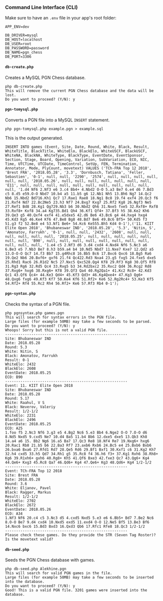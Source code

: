 ### Command Line Interface (CLI)

Make sure to have an `.env` file in your app's root folder:

    APP_ENV=dev

    DB_DRIVER=mysql
    DB_HOST=localhost
    DB_USER=root
    DB_PASSWORD=password
    DB_NAME=pgn_chess
    DB_PORT=3306

#### `db-create.php`

Creates a MySQL PGN Chess database.

    php db-create.php
    This will remove the current PGN Chess database and the data will be lost.
    Do you want to proceed? (Y/N): y

#### `pgn-tomysql.php`

Converts a PGN file into a MySQL `INSERT` statement.

    php pgn-tomysql.php example.pgn > example.sql

This is the output generated.

    INSERT INTO games (Event, Site, Date, Round, White, Black, Result, WhiteTitle, BlackTitle, WhiteElo, BlackElo, WhiteUSCF, BlackUSCF, WhiteNA, BlackNA, WhiteType, BlackType, EventDate, EventSponsor, Section, Stage, Board, Opening, Variation, SubVariation, ECO, NIC, Time, UTCTime, UTCDate, TimeControl, SetUp, FEN, Termination, Annotator, Mode, PlyCount, movetext) VALUES ('TCh-FRA Top 12 2018', 'Brest FRA', '2018.05.28', '3.3', 'Dornbusch, Tatiana', 'Feller, Sebastien', '0-1', null, null, '2290', '2574', null, null, null, null, null, null, '2018.05.26', null, null, null, null, null, null, null, 'E11', null, null, null, null, null, null, null, null, null, null, null, '1.d4 Nf6 2.Nf3 e6 3.c4 Bb4+ 4.Nbd2 O-O 5.a3 Be7 6.e4 d6 7.Bd3 c5 8.d5 e59.O-O Nbd7 10.b4 a5 11.b5 g6 12.Nb1 Nh5 13.Bh6 Ng7 14.Qc2 Nb6 15.Nbd2 Bd716.Kh1 Qc7 17.Rae1 Rae8 18.Ng1 Bc8 19.f4 exf4 20.Qc3 f6 21.Rxf4 Nd7 22.Bc2Ne5 23.h3 Nf7 24.Bxg7 Kxg7 25.Rf2 Kg8 26.Ngf3 Ne5 27.Ref1 Bd8 28.Kg1 Qg729.Nb3 b6 30.Nbd2 Qh6 31.Nxe5 fxe5 32.Rxf8+ Rxf8 33.Rxf8+ Kxf8 34.a4 Kg735.Bd1 Qh4 36.Kf1 Qf4+ 37.Bf3 h5 38.Ke2 Kh6 39.Qe3 g5 40.Qxf4 exf4 41.e5dxe5 42.d6 Be6 43.Bc6 g4 44.hxg4 hxg4 45.Kd3 Kg5 46.Ke4 Kf6 47.Be8 Bg8 48.Bd7 Be6 49.Bc6 Bf5+ 50.Kd5 f3 51.g3 f2 52.Be8 e4 53.Nf1 Be6+ 54.Kc6 Ke555.Bh5 Kd4 0-1'),('11. KIIT Elite Open 2018', 'Bhubaneswar IND', '2018.05.28', '5.3', 'Nitin, S', 'Amonatov, Farrukh', '0-1', null, null, '2432', '2608', null, null, null, null, null, null, '2018.05.25', null, null, null, null, null, null, null, 'B90', null, null, null, null, null, null, null, null, null, null, null, '1.e4 c5 2.Nf3 d6 3.d4 cxd4 4.Nxd4 Nf6 5.Nc3 a6 6.Be3 e5 7.Nb3 Be7 8.h3 b59.a4 b4 10.Nd5 Nbd7 11.Nxe7 Kxe7 12.Qd2 a5 13.O-O-O Qc7 14.f3 Bb7 15.g4Rhc8 16.Bb5 Bc6 17.Bxc6 Qxc6 18.Bg5 Ra6 19.Qe2 Nb6 20.Bxf6+ gxf6 21.f4 Qc422.Rd3 Nxa4 23.g5 fxg5 24.fxe5 dxe5 25.Rhd1 Rac6 26.R1d2 Nc5 27.Nxc5 Qxc528.Qg4 Kf8 29.Rf3 Kg8 30.Qf5 Rf8 31.Rg3 Rg6 32.Rd5 Qc4 33.Rxg5 b3 34.Rd2bxc2 35.Rxc2 Qd4 36.Rcg2 Rd8 37.Rxg6+ hxg6 38.Rxg6+ Kf8 39.Qf3 Qa4 40.Rg2Qa1+ 41.Kc2 Rc8+ 42.Kd3 Qc1 43.Qf6 Qc4+ 44.Ke3 Qd4+ 45.Kf3 Qd3+ 46.Kg4Qxe4+ 47.Kg3 Qg6+ 48.Qxg6 fxg6 49.Kf3 Kf7 50.Ke4 Kf6 51.Rf2+ Ke6 52.Rg2Rc4+ 53.Ke3 Kf5 54.Rf2+ Rf4 55.Rc2 Rh4 56.Rf2+ Ke6 57.Rf3 Rb4 0-1');

#### `pgn-syntax.php`

Checks the syntax of a PGN file.

    php pgnsyntax.php games.pgn
    This will search for syntax errors in the PGN file.
    Large files (for example 50MB) may take a few seconds to be parsed.
    Do you want to proceed? (Y/N): y
    Whoops! Sorry but this is not a valid PGN file.
    --------------------------------------------------------
    Site: Bhubaneswar IND
    Date: 2018.05.28
    Round: 5.3
    White: Nitin, S
    Black: Amonatov, Farrukh
    Result: 0-1
    WhiteElo: 2432
    BlackElo: 2608
    EventDate: 2018.05.25
    ECO: B90
    --------------------------------------------------------
    Event: 11. KIIT Elite Open 2018
    Site: Bhubaneswar IND
    Date: 2018.05.28
    Round: 5.17
    White: Raahul, V S
    Black: Neverov, Valeriy
    Result: 1/2-1/2
    WhiteElo: 2231
    BlackElo: 2496
    EventDate: 2018.05.25
    ECO: A25
    1.foo f5 2.Nc3 Nf6 3.g3 e5 4.Bg2 Nc6 5.e3 Bb4 6.Nge2 O-O 7.O-O d6 8.Nd5 Nxd5 9.cxd5 Ne7 10.d4 Ba5 11.b4 Bb6 12.dxe5 dxe5 13.Qb3 Kh8 14.a4 a6 15. Bb2 Ng6 16.a5 Ba7 17.Qc3 Re8 18.Nf4 Re7 19.Nxg6+ hxg6 20.Rac1 Rb8 21.b5 b6 22.Ba3 Rf7 23.axb6 Rxb6 24.Bc5 e4 25.Bxb6 Bxb6 26.bxa6 Bxa6 27.Rfd1 Rd7 28.Qe5 Rd6 29.Bf1 Bxf1 30.Kxf1 c6 31.Kg2 Kh7 32.h4 cxd5 33.h5 Qd7 34.Rh1 g5 35.Rc8 f4 36.h6 f3+ 37.Kg1 Rxh6 38.Rh8+ Kg6 39.R1xh6+ gxh6 40.Rg8+ Kh5 41.Qf6 Bxe3 42.fxe3 Qc7 43.Qg6+ Kg4 44.Qe6+ Kxg3 45.Rc8 Qa7 46.Qd6+ Kg4 47.Qe6+ Kg3 48.Qd6+ Kg4 1/2-1/2
    --------------------------------------------------------
    Event: TCh-FRA Top 12 2018
    Site: Brest FRA
    Date: 2018.05.28
    Round: 3.6
    White: Eljanov, Pavel
    Black: Ragger, Markus
    Result: 1/2-1/2
    WhiteElo: 2702
    BlackElo: 2672
    EventDate: 2018.05.26
    ECO: A34
    1.Nf3 Nf6 20.c4 c5 3.Nc3 d5 4.cxd5 Nxd5 5.e3 e6 6.Bb5+ Bd7 7.Be2 Nc6 8.O-O Be7 9.d4 cxd4 10.Nxd5 exd5 11.exd4 O-O 12.Ne5 Bf5 13.Be3 Bf6 14.Nxc6 bxc6 15.Bd3 Bxd3 16.Qxd3 Qb6 17.Rfc1 Rfe8 18.Qc3 1/2-1/2
    --------------------------------------------------------
    Please check these games. Do they provide the STR (Seven Tag Roster)? Is the movetext valid?

#### `db-seed.php`

Seeds the PGN Chess database with games.

    php db-seed.php Alekhine.pgn
    This will search for valid PGN games in the file.
    Large files (for example 50MB) may take a few seconds to be inserted into the database.
    Do you want to proceed? (Y/N): y
    Good! This is a valid PGN file. 3201 games were inserted into the database.
